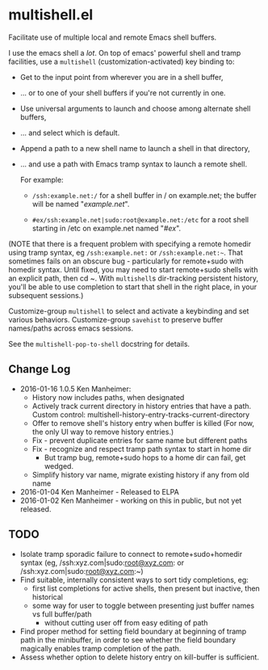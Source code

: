 multishell.el
=============

Facilitate use of multiple local and remote Emacs shell buffers.

I use the emacs shell a *lot*. On top of emacs' powerful shell and tramp
facilities, use a `multishell` (customization-activated) key binding to:

* Get to the input point from wherever you are in a shell buffer,
* ... or to one of your shell buffers if you're not currently in one.
* Use universal arguments to launch and choose among alternate shell buffers,
* ... and select which is default.
* Append a path to a new shell name to launch a shell in that directory,
* ... and use a path with Emacs tramp syntax to launch a remote shell.

  For example: 

  * `/ssh:example.net:/` for a shell buffer in / on
    example.net; the buffer will be named "*example.net*".

  * `#ex/ssh:example.net|sudo:root@example.net:/etc` for a root shell
    starting in /etc on example.net named "*#ex*".

(NOTE that there is a frequent problem with specifying a remote homedir
using tramp syntax, eg `/ssh:example.net:` or `/ssh:example.net:~`. That
sometimes fails on an obscure bug - particularly for remote+sudo with
homedir syntax. Until fixed, you may need to start remote+sudo shells with
an explicit path, then cd ~. With `multishell`s dir-tracking persistent history, you'll be able to use completion to start that shell in the right place, in your subsequent sessions.)

Customize-group `multishell` to select and activate a keybinding and set
various behaviors. Customize-group `savehist` to preserve buffer
names/paths across emacs sessions.

See the `multishell-pop-to-shell` docstring for details.

Change Log
----------
* 2016-01-16 1.0.5 Ken Manheimer:
  - History now includes paths, when designated
  - Actively track current directory in history entries that have a path.
    Custom control: multishell-history-entry-tracks-current-directory
  - Offer to remove shell's history entry when buffer is killed
    (For now, the only UI way to remove history entries.)
  - Fix - prevent duplicate entries for same name but different paths
  - Fix - recognize and respect tramp path syntax to start in home dir
    - But tramp bug, remote+sudo hops to a home dir can fail, get wedged.
  - Simplify history var name, migrate existing history if any from old name
* 2016-01-04 Ken Manheimer - Released to ELPA
* 2016-01-02 Ken Manheimer - working on this in public, but not yet released.

 TODO
----------
* Isolate tramp sporadic failure to connect to remote+sudo+homedir syntax
  (eg, /ssh:xyz.com|sudo:root@xyz.com: or /ssh:xyz.com|sudo:root@xyz.com:~)
* Find suitable, internally consistent ways to sort tidy completions, eg:
  - first list completions for active shells, then present but inactive,
    then historical
  - some way for user to toggle between presenting just buffer names vs
    full buffer/path
    - without cutting user off from easy editing of path
* Find proper method for setting field boundary at beginning of tramp path
  in the minibuffer, in order to see whether the field boundary magically
  enables tramp completion of the path.
* Assess whether option to delete history entry on kill-buffer is
  sufficient.
